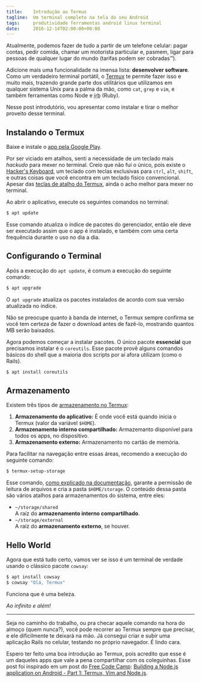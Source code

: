 ```yaml
---
title:    Introdução ao Termux
tagline:  Um terminal completo na tela do seu Android
tags:     produtividade ferramentas android linux terminal
date:     2016-12-14T02:00:00+00:00
---
```


<style>
  .asciicast {
    text-align: center;
  }

  .asciicast iframe {
    max-width: 100%;
  }
</style>

<script type="text/javascript" src="https://asciinema.org/a/5y8vieg02u61epwjsi6gckevu.js" async
        id="asciicast-5y8vieg02u61epwjsi6gckevu"
        data-autoplay="1"
        data-loop="1"
        data-speed="4"></script>

Atualmente, podemos fazer de tudo a partir de um telefone celular: pagar contas, pedir comida,
chamar um motorista particular e, pasmem, ligar para pessoas de qualquer lugar do mundo
(tarifas podem ser cobradas™).

Adicione mais uma funcionalidade na imensa lista: **desenvolver software**.
Como um verdadeiro terminal portátil, o [Termux](https://termux.com/) te permite fazer isso e muito mais,
trazendo grande parte dos utilitários que utilizamos em qualquer sistema Unix para a palma da mão,
como `cat`, `grep` e `vim`, e também ferramentas como Node e <abbr title="Interactive Ruby">irb</abbr> (Ruby).

Nesse post introdutório, vou apresentar como instalar e tirar o melhor proveito desse terminal.

## Instalando o Termux
Baixe e instale o [app pela Google Play](https://play.google.com/store/apps/details?id=com.termux).

Por ser viciado em atalhos, senti a necessidade de um teclado mais *hackudo* para mexer no terminal.
Creio que não fui o único, pois existe o [Hacker's Keyboard](https://play.google.com/store/apps/details?id=org.pocketworkstation.pckeyboard),
um teclado com teclas exclusivas para `ctrl`, `alt`, `shift`, e outras coisas que você encontra em
um teclado físico convencional.
Apesar das [teclas de atalho do Termux](https://termux.com/touch-keyboard.html),
ainda o acho melhor para mexer no terminal.

Ao abrir o aplicativo, execute os seguintes comandos no terminal:
``` bash
$ apt update
```
Esse comando atualiza o índice de pacotes do gerenciador, então ele deve ser executado assim que
o app é instalado, e também com uma certa frequência durante o uso no dia a dia.

## Configurando o Terminal
Após a execução do `apt update`, é comum a execução do seguinte comando:
``` bash
$ apt upgrade
```
O `apt upgrade` atualiza os pacotes instalados de acordo com sua versão atualizada no índice.

Não se preocupe quanto à banda de internet, o Termux sempre confirma se você tem certeza de fazer
o download antes de fazê-lo, mostrando quantos MB serão baixados.

Agora podemos começar a instalar pacotes.
O único pacote **essencial** que precisamos instalar é o `coreutils`.
Esse pacote provê alguns comandos básicos do shell que a maioria dos scripts por aí afora utilizam
(como o Rails).
``` bash
$ apt install coreutils
```
<script type="text/javascript" src="https://asciinema.org/a/910jufnkdx9al67jqndwsis2a.js" async
        id="asciicast-910jufnkdx9al67jqndwsis2a"
        data-autoplay="0"
        data-loop="0"
        data-speed="3"></script>

## Armazenamento
Existem três tipos de [armazenamento no Termux](https://termux.com/storage.html):

1. **Armazenamento do aplicativo:** É onde você está quando inicia o Termux (valor da variável `$HOME`).
2. **Armazenamento interno compartilhado:** Armazemanto disponível para todos os apps, no dispositivo.
3. **Armazenamento externo:** Armazenamento no cartão de memória.

Para facilitar na navegação entre essas áreas, recomendo a execução do seguinte comando:
``` bash
$ termux-setup-storage
```
Esse comando, [como explicado na documentação](https://termux.com/storage.html), garante a permissão de leitura
de arquivos e cria a pasta `$HOME/storage`. O conteúdo dessa pasta são vários atalhos para armazenamentos do sistema,
entre eles:

- `~/storage/shared`<br>
  A raíz do **armazenamento interno compartilhado**.
- `~/storage/external`<br>
  A raíz do **armazenamento externo**, se houver.

## Hello World
Agora que está tudo certo, vamos ver se isso é um terminal de verdade usando o clássico pacote `cowsay`:

``` bash
$ apt install cowsay
$ cowsay "Olá, Termux"
```
<script type="text/javascript" src="https://asciinema.org/a/bsdiuvltg2wt4voqqe6m5aeyl.js" async
        id="asciicast-bsdiuvltg2wt4voqqe6m5aeyl"
        data-autoplay="0"
        data-loop="0"
        data-t="40"
        data-speed="6"></script>

Funciona que é uma beleza.

*Ao infinito e além!*

---

Seja no caminho do trabalho, ou pra checar aquele comando na hora do almoço (quem nunca?),
você pode recorrer ao Termux sempre que precisar, e ele dificilmente te deixará na mão.
Já consegui criar e subir uma aplicação Rails no celular, testando no próprio navegador.
É lindo cara.

Espero ter feito uma boa introdução ao Termux, pois acredito que esse é um daqueles apps que vale
a pena compartilhar com os coleguinhas.
Esse post foi inspirado em um post do [Free Code Camp](https://www.freecodecamp.com/):
[Building a Node.js application on Android - Part 1: Termux, Vim and Node.js](https://medium.freecodecamp.com/building-a-node-js-application-on-android-part-1-termux-vim-and-node-js-dfa90c28958f#.4y05h2orc).